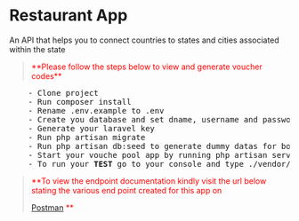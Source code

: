 # Restaurant App
An API that helps you to connect countries to states and cities associated within the state


<p>
  <blockquote style="color:red">
    **Please follow the steps below to view and generate voucher codes** 
  </blockquote>
</p>  
  
<div class="highlight">
<pre>
    - Clone project
    - Run composer install
    - Rename .env.example to .env
    - Create you database and set dname, username and password on the new .env file
    - Generate your laravel key
    - Run php artisan migrate
    - Run php artisan db:seed to generate dummy datas for both countries, states and cities
    - Start your vouche pool app by running php artisan serve 
    - To run your <b>TEST</b> go to your console and type ./vendor/bin/phpunit
</pre>
</div>
<p>
  <blockquote style="color:red">
    **To view the endpoint documentation kindly visit the url below stating the various end point created for this app on
    
   [Postman](https://documenter.getpostman.com/view/910439/RzZ6Jg7f)
  ** 
  </blockquote>
</p>  